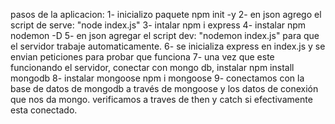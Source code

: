 pasos de la aplicacion:
1- inicializo paquete npm init -y
2- en json agrego el script de serve: "node index.js"
3- intalar npm i express
4- instalar npm nodemon -D
5- en json agregar el script dev: "nodemon index.js" para que el servidor trabaje automaticamente.
6- se inicializa express en index.js y se envian peticiones para probar que funciona
7- una vez que este funcionando el servidor, conectar con mongo db, instalar npm install mongodb
8- instalar mongoose npm i mongoose
9- conectamos con la base de datos de mongodb a través de mongoose y los datos de conexión que nos da mongo. verificamos a traves de then y catch si efectivamente esta conectado.